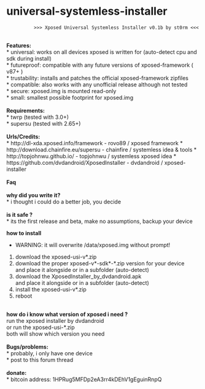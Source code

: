 # universal-systemless-installer

              >>> Xposed Universal Systemless Installer v0.1b by st0rm <<<
</BR>
<B>Features:</B></BR>
* universal: works on all devices xposed is written for (auto-detect cpu and sdk during install)</BR>
* futureproof: compatible with any future versions of xposed-framework ( v87+ )</BR>
* trustability: installs and patches the official xposed-framework zipfiles</BR>
* compatible: also works with any unofficial release although not tested</BR>
* secure: xposed.img is mounted read-only</BR>
* small: smallest possible footprint for xposed.img</BR>
</BR>
<B>Requirements:</B></BR>
* twrp     (tested with 3.0+)</BR>
* supersu  (tested with 2.65+)</BR>
</BR>
<B>Urls/Credits:</B></BR>
* http://dl-xda.xposed.info/framework            - rovo89 / xposed framework
* http://download.chainfire.eu/supersu           - chainfire / systemless idea & tools
* http://topjohnwu.github.io/                    - topjohnwu / systemless xposed idea
* https://github.com/dvdandroid/XposedInstaller  - dvdandroid / xposed-installer
</BR>
</BR>
<B>Faq</B></BR>
</BR>
  <B>why did you write it?</B></BR>
  * i thought i could do a better job, you decide
</BR></BR>
  <B>is it safe ?</B></BR>
  * its the first release and beta, make no assumptions, backup your device

  <B>how to install</B></BR>
  * WARNING: it will overwrite /data/xposed.img without prompt!</BR>
  1. download the xposed-usi-v*.zip</BR>
  2. download the proper xposed-v*-sdk*-*.zip version for your device</BR>
     and place it alongside or in a subfolder (auto-detect)</BR>
  3. download the XposedInstaller_by_dvdandroid.apk</BR>
     and place it alongside or in a subfolder (auto-detect)</BR>
  4. install the xposed-usi-v*.zip</BR>
  5. reboot</BR>
</BR>
<B>how do i know what version of xposed i need ?</B></BR>
run the xposed installer by dvdandroid</BR>
or run the xposed-usi-*.zip</BR>
both will show which version you need</BR>
</BR>
<B>Bugs/problems:</B></BR>
  * probably, i only have one device</BR>
  * post to this forum thread</BR>
</BR> 
<B>donate:</B></BR>
* bitcoin address: 1HPRug5MFDp2eA3rr4kDEhV1gEguinRnpQ</BR>
</BR>
